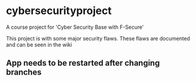 # cybersecurityproject
A course project for 'Cyber Security Base with F-Secure'


This project is with some major security flaws. These flaws are documented and can be seen in the wiki


## App needs to be restarted after changing branches
